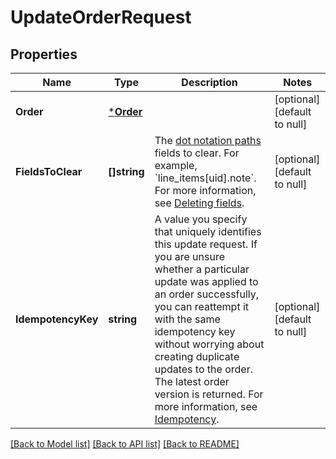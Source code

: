 # UpdateOrderRequest

## Properties

 Name               | Type                   | Description                                                                                                                                                                                                                                                                                                                                                                                                              | Notes                        
--------------------|------------------------|--------------------------------------------------------------------------------------------------------------------------------------------------------------------------------------------------------------------------------------------------------------------------------------------------------------------------------------------------------------------------------------------------------------------------|------------------------------
 **Order**          | [***Order**](Order.md) |                                                                                                                                                                                                                                                                                                                                                                                                                          | [optional] [default to null] 
 **FieldsToClear**  | **[]string**           | The [dot notation paths](https://developer.squareup.com/docs/orders-api/manage-orders#on-dot-notation) fields to clear. For example, &#x60;line_items[uid].note&#x60;. For more information, see [Deleting fields](https://developer.squareup.com/docs/orders-api/manage-orders#delete-fields).                                                                                                                          | [optional] [default to null] 
 **IdempotencyKey** | **string**             | A value you specify that uniquely identifies this update request.  If you are unsure whether a particular update was applied to an order successfully, you can reattempt it with the same idempotency key without worrying about creating duplicate updates to the order. The latest order version is returned.  For more information, see [Idempotency](https://developer.squareup.com/docs/basics/api101/idempotency). | [optional] [default to null] 

[[Back to Model list]](../README.md#documentation-for-models) [[Back to API list]](../README.md#documentation-for-api-endpoints) [[Back to README]](../README.md)

